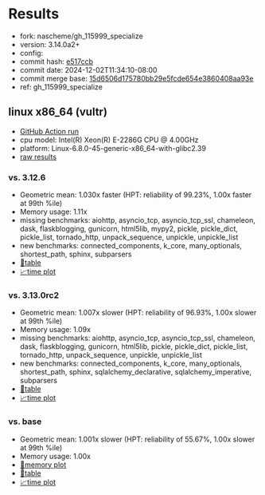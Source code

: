 # Results

- fork: nascheme/gh_115999_specialize
- version: 3.14.0a2+
- config: 
- commit hash: [e517ccb](https://github.com/nascheme/cpython/commit/e517ccb)
- commit date: 2024-12-02T11:34:10-08:00
- commit merge base: [15d6506d175780bb29e5fcde654e3860408aa93e](https://github.com/python/cpython/commit/15d6506d175780bb29e5fcde654e3860408aa93e)
- ref: gh_115999_specialize

## linux x86_64 (vultr)

- [GitHub Action run](https://github.com/facebookexperimental/free-threading-benchmarking/actions/runs/12129208802)
- cpu model: Intel(R) Xeon(R) E-2286G CPU @ 4.00GHz
- platform: Linux-6.8.0-45-generic-x86_64-with-glibc2.39
- [raw results](bm-20241202-vultr-x86_64-nascheme-gh_115999_specialize-3.14.0a2%2B-e517ccb.json)

### vs. 3.12.6

- Geometric mean: 1.030x faster (HPT: reliability of 99.23%, 1.00x faster at 99th %ile)
- Memory usage: 1.11x
- missing benchmarks: aiohttp, asyncio_tcp, asyncio_tcp_ssl, chameleon, dask, flaskblogging, gunicorn, html5lib, mypy2, pickle, pickle_dict, pickle_list, tornado_http, unpack_sequence, unpickle, unpickle_list
- new benchmarks: connected_components, k_core, many_optionals, shortest_path, sphinx, subparsers
- [📄table](bm-20241202-vultr-x86_64-nascheme-gh_115999_specialize-3.14.0a2%2B-e517ccb-vs-3.12.6.md)
- [📈time plot](bm-20241202-vultr-x86_64-nascheme-gh_115999_specialize-3.14.0a2%2B-e517ccb-vs-3.12.6.svg)

### vs. 3.13.0rc2

- Geometric mean: 1.007x slower (HPT: reliability of 96.93%, 1.00x slower at 99th %ile)
- Memory usage: 1.09x
- missing benchmarks: aiohttp, asyncio_tcp, asyncio_tcp_ssl, chameleon, dask, flaskblogging, gunicorn, html5lib, pickle, pickle_dict, pickle_list, tornado_http, unpack_sequence, unpickle, unpickle_list
- new benchmarks: connected_components, k_core, many_optionals, shortest_path, sphinx, sqlalchemy_declarative, sqlalchemy_imperative, subparsers
- [📄table](bm-20241202-vultr-x86_64-nascheme-gh_115999_specialize-3.14.0a2%2B-e517ccb-vs-3.13.0rc2.md)
- [📈time plot](bm-20241202-vultr-x86_64-nascheme-gh_115999_specialize-3.14.0a2%2B-e517ccb-vs-3.13.0rc2.svg)

### vs. base

- Geometric mean: 1.001x slower (HPT: reliability of 55.67%, 1.00x slower at 99th %ile)
- Memory usage: 1.00x
- [🧠memory plot](bm-20241202-vultr-x86_64-nascheme-gh_115999_specialize-3.14.0a2%2B-e517ccb-vs-base-mem.svg)
- [📄table](bm-20241202-vultr-x86_64-nascheme-gh_115999_specialize-3.14.0a2%2B-e517ccb-vs-base.md)
- [📈time plot](bm-20241202-vultr-x86_64-nascheme-gh_115999_specialize-3.14.0a2%2B-e517ccb-vs-base.svg)

